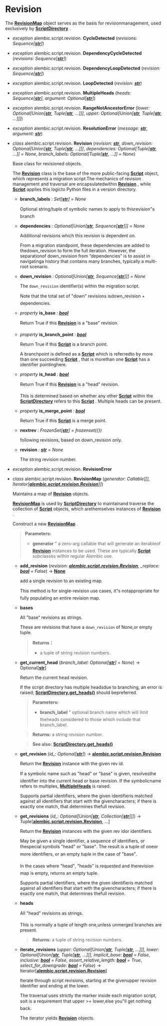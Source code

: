 [ScriptDirectory]: #alembic.script.ScriptDirectory
[str]: https://docs.python.org/3/library/stdtypes.html#str
[Script]: #alembic.script.Script
[ScriptDirectory.iterate_revisions()]: #alembic.script.ScriptDirectory.iterate_revisions
[module]: #alembic.script.Script.module
[int]: https://docs.python.org/3/library/functions.html#int
[bool]: https://docs.python.org/3/library/functions.html#bool
[Config]: config.html#alembic.config.Config
[alembic.script.base.Script]: #alembic.script.Script
[ScriptDirectory.get_bases()]: #alembic.script.ScriptDirectory.get_bases
[ScriptDirectory.get_heads()]: #alembic.script.ScriptDirectory.get_heads
[ScriptDirectory.get_current_head()]: #alembic.script.ScriptDirectory.get_current_head
[None]: https://docs.python.org/3/library/constants.html#None
[alembic.command]: commands.html#module-alembic.command
[RevisionMap]: #alembic.script.revision.RevisionMap
[Revision]: #alembic.script.revision.Revision
[alembic.script.revision.Revision]: #alembic.script.revision.Revision
[MultipleHeads]: #alembic.script.revision.MultipleHeads

# Revision

The   **[RevisionMap]**   object serves as the basis for revisionmanagement, used exclusively by   **[ScriptDirectory]**  .

* *exception* alembic.script.revision. **CycleDetected** (*revisions:* *Sequence\[**[str]**\]*)
* *exception* alembic.script.revision. **DependencyCycleDetected** (*revisions:* *Sequence\[**[str]**\]*)
* *exception* alembic.script.revision. **DependencyLoopDetected** (*revision:* *Sequence\[**[str]**\]*)
* *exception* alembic.script.revision. **LoopDetected** (*revision:* ***[str]***)
* *exception* alembic.script.revision. **MultipleHeads** (*heads:* *Sequence\[**[str]**\]*, *argument:* *Optional\[**[str]**\]*)
* *exception* alembic.script.revision. **RangeNotAncestorError** (*lower:* *Optional\[Union\[**[str]**, Tuple\[**[str]**, ...\]\]\]*, *upper:* *Optional\[Union\[**[str]**, Tuple\[**[str]**, ...\]\]\]*)
* *exception* alembic.script.revision. **ResolutionError** (*message:* ***[str]***, *argument:* ***[str]***)
* *class* alembic.script.revision. **Revision** (*revision:* ***[str]***, *down_revision:* *Optional\[Union\[**[str]**, Tuple\[**[str]**, ...\]\]\]*, *dependencies:* *Optional\[Tuple\[**[str]**, ...\]\] = None*, *branch_labels:* *Optional\[Tuple\[**[str]**, ...\]\] = None*)

    Base class for revisioned objects.

    The   **[Revision]**   class is the base of the more public-facing  **[Script]**   object, which represents a migration script.The mechanics of revision management and traversal are encapsulatedwithin   **[Revision]**  , while   **[Script]**   applies this logicto Python files in a version directory.

  * **branch_labels**  *: Set\[**[str]**\]*  *= None*

    Optional string/tuple of symbolic names to apply to thisrevision"s branch

  * **dependencies**  *: Optional\[Union\[**[str]**, Sequence\[**[str]**\]\]\]*  *= None*

    Additional revisions which this revision is dependent on.

    From a migration standpoint, these dependencies are added to thedown_revision to form the full iteration.  However, the separationof down_revision from “dependencies” is to assist in navigatinga history that contains many branches, typically a multi-root scenario.

  * **down_revision**  *: Optional\[Union\[**[str]**, Sequence\[**[str]**\]\]\]*  *= None*

    The   `down_revision`   identifier(s) within the migration script.

    Note that the total set of "down" revisions isdown_revision + dependencies.

  * *property*  **is_base**  *: **[bool]***

    Return True if this   **[Revision]**   is a "base" revision.

  * *property*  **is_branch_point**  *: **[bool]***

    Return True if this   **[Script]**   is a branch point.

    A branchpoint is defined as a   **[Script]**   which is referredto by more than one succeeding   **[Script]**  , that is morethan one   **[Script]**   has a   identifier pointinghere.

  * *property*  **is_head**  *: **[bool]***

    Return True if this   **[Revision]**   is a "head" revision.

    This is determined based on whether any other   **[Script]**  within the   **[ScriptDirectory]**   refers to this  **[Script]**  .   Multiple heads can be present.

  * *property*  **is_merge_point**  *: **[bool]***

    Return True if this   **[Script]**   is a merge point.

  * **nextrev**  *: FrozenSet\[**[str]**\]*  *= frozenset({})*

    following revisions, based on down_revision only.

  * **revision**  *: **[str]***  *= None*

    The string revision number.

* *exception* alembic.script.revision. **RevisionError**

* *class* alembic.script.revision. **RevisionMap** (*generator:* *Callable\[\[\], Iterator\[**[alembic.script.revision.Revision]**\]\]*)

    Maintains a map of   **[Revision]**   objects.

    **[RevisionMap]**   is used by   **[ScriptDirectory]**   to maintainand traverse the collection of   **[Script]**   objects, which arethemselves instances of   **[Revision]** .

    Construct a new   **[RevisionMap]**  .

    > **Parameters:**
    >
    > * **generator**   " a zero-arg callable that will generate an iterableof   **[Revision]**   instances to be used.   These are typically  **[Script]**   subclasses within regular Alembic use.

  * **add_revision** (*revision:* ***[alembic.script.revision.Revision]***, *_replace:* ***[bool]** = False*) → **[None]**

    add a single revision to an existing map.

    This method is for single-revision use cases, it"s notappropriate for fully populating an entire revision map.

  * **bases**

    All ”base“ revisions as strings.

    These are revisions that have a   `down_revision`   of None,or empty tuple.

    > **Returns：**
    >
    > * a tuple of string revision numbers.

  * **get_current_head** (*branch_label:* *Optional\[**[str]**\] = None*) → Optional\[**[str]**\]

    Return the current head revision.

    If the script directory has multiple headsdue to branching, an error is raised;  **[ScriptDirectory.get_heads()]**   should bepreferred.

    > **Parameters:**
    >
    > * **branch_label**   " optional branch name which will limit theheads considered to those which include that branch_label.

    > **Returns:** a string revision number.

    > **See also:** **[ScriptDirectory.get_heads()]**

  * **get_revision** (*id_:* *Optional\[**[str]**\]*) → **[alembic.script.revision.Revision]**

    Return the   **[Revision]**   instance with the given rev id.

    If a symbolic name such as "head" or "base" is given, resolvesthe identifier into the current head or base revision.  If the symbolicname refers to multiples,   **[MultipleHeads]**   is raised.

    Supports partial identifiers, where the given identifieris matched against all identifiers that start with the givencharacters; if there is exactly one match, that determines thefull revision.

  * **get_revisions** (*id_:* *Optional\[Union\[**[str]**, Collection\[**[str]**\]\]\]*) → Tuple\[**[alembic.script.revision.Revision]**, ...\]

    Return the   **[Revision]**   instances with the given rev idor identifiers.

    May be given a single identifier, a sequence of identifiers, or thespecial symbols "head" or "base".  The result is a tuple of oneor more identifiers, or an empty tuple in the case of "base".

    In the cases where "head", "heads" is requested and therevision map is empty, returns an empty tuple.

    Supports partial identifiers, where the given identifieris matched against all identifiers that start with the givencharacters; if there is exactly one match, that determines thefull revision.

  * **heads**

    All "head" revisions as strings.

    This is normally a tuple of length one,unless unmerged branches are present.

    > **Returns:** a tuple of string revision numbers.

  * **iterate_revisions** (*upper:* *Optional\[Union\[**[str]**, Tuple\[**[str]**, ...\]\]\]*, *lower:* *Optional\[Union\[**[str]**, Tuple\[**[str]**, ...\]\]\]*, *implicit_base:* ***[bool]** = False*, *inclusive:* ***[bool]** = False*, *assert_relative_length:* ***[bool]** = True*, *select_for_downgrade:* ***[bool]** = False*) → Iterator\[**[alembic.script.revision.Revision]**\]

    Iterate through script revisions, starting at the givenupper revision identifier and ending at the lower.

    The traversal uses strictly the  marker inside each migration script, soit is a requirement that upper >= lower,else you"ll get nothing back.

    The iterator yields   **[Revision]**   objects.
